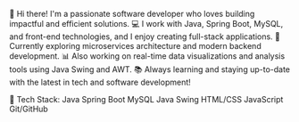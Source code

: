 👋 Hi there! I'm a passionate software developer who loves building impactful and efficient solutions.
💻 I work with Java, Spring Boot, MySQL, and front-end technologies, and I enjoy creating full-stack applications.
🚀 Currently exploring microservices architecture and modern backend development.
📊 Also working on real-time data visualizations and analysis tools using Java Swing and AWT.
📚 Always learning and staying up-to-date with the latest in tech and software development!

🔧 Tech Stack:
Java Spring Boot MySQL Java Swing HTML/CSS JavaScript Git/GitHub

